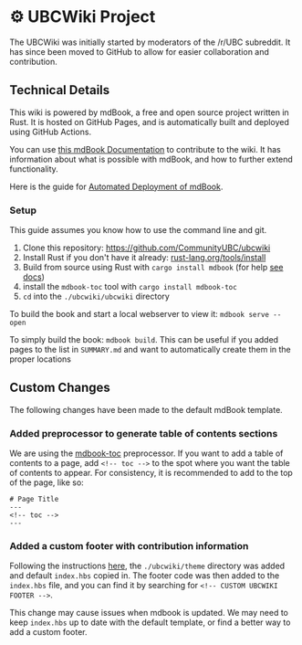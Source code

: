 # ⚙️ UBCWiki Project

The UBCWiki was initially started by moderators of the /r/UBC subreddit. It has since been moved to GitHub to allow for easier collaboration and contribution.

## Technical Details

This wiki is powered by mdBook, a free and open source project written in Rust. It is hosted on GitHub Pages, and is automatically built and deployed using GitHub Actions.

You can use [this mdBook Documentation](https://rust-lang.github.io/mdBook/index.html) to contribute to the wiki. It has information about what is possible with mdBook, and how to further extend functionality.

Here is the guide for [Automated Deployment of mdBook](https://github.com/rust-lang/mdBook/wiki/Automated-Deployment%3A-GitHub-Actions).

### Setup

This guide assumes you know how to use the command line and git.

1. Clone this repository: https://github.com/CommunityUBC/ubcwiki
2. Install Rust if you don't have it already: [rust-lang.org/tools/install](https://www.rust-lang.org/tools/install)
3. Build from source using Rust with `cargo install mdbook` (for help [see docs](https://rust-lang.github.io/mdBook/guide/installation.html))
4. install the `mdbook-toc` tool with `cargo install mdbook-toc`
5. `cd` into the `./ubcwiki/ubcwiki` directory

To build the book and start a local webserver to view it: `mdbook serve --open`

To simply build the book: `mdbook build`. This can be useful if you added pages to the list in `SUMMARY.md` and want to automatically create them in the proper locations 

## Custom Changes

The following changes have been made to the default mdBook template.

### Added preprocessor to generate table of contents sections

We are using the [mdbook-toc](https://github.com/badboy/mdbook-toc) preprocessor. If you want to add a table of contents to a page, add `<!-- toc -->` to the spot where you want the table of contents to appear. For consistency, it is recommended to add to the top of the page, like so:

```
# Page Title
---
<!-- toc -->
---
```

### Added a custom footer with contribution information
Following the instructions [here](https://rust-lang.github.io/mdBook/format/theme/index.html), the `./ubcwiki/theme` directory was added and default `index.hbs` copied in. The footer code was then added to the `index.hbs` file, and you can find it by searching for `<!-- CUSTOM UBCWIKI FOOTER -->`.

This change may cause issues when mdbook is updated. We may need to keep `index.hbs` up to date with the default template, or find a better way to add a custom footer.